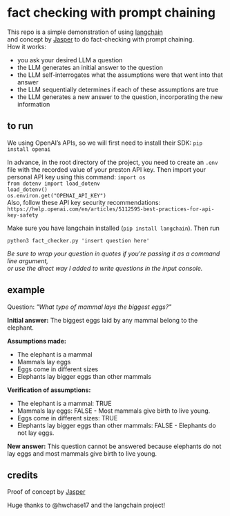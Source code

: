 # fact checking with prompt chaining

This repo is a simple demonstration of using [langchain](https://github.com/hwchase17/langchain) \
and concept by [Jasper](https://twitter.com/0xjasper) to do fact-checking with prompt chaining. \
How it works:
- you ask your desired LLM a question
- the LLM generates an initial answer to the question
- the LLM self-interrogates what the assumptions were that went into that answer
- the LLM sequentially determines if each of these assumptions are true
- the LLM generates a new answer to the question, incorporating the new information

## to run
We using OpenAI’s APIs, so we will first need to install their SDK:
`pip install openai`

In advance, in the root directory of the project, you need to create an `.env` \
file with the recorded value of your preston API key.
Then import your personal API key using this command:
`import os`\
`from dotenv import load_dotenv`\
`load_dotenv()`\
`os.environ.get("OPENAI_API_KEY")`\
Also, follow these API key security recommendations:
`https://help.openai.com/en/articles/5112595-best-practices-for-api-key-safety`

Make sure you have langchain installed (`pip install langchain`). Then run

`python3 fact_checker.py 'insert question here'`

*Be sure to wrap your question in quotes if you're passing it as a command line argument,\
or use the direct way I added to write questions in the input console.*

## example

Question: *"What type of mammal lays the biggest eggs?"*


**Initial answer:**
The biggest eggs laid by any mammal belong to the elephant.

**Assumptions made:**
- The elephant is a mammal 
- Mammals lay eggs 
- Eggs come in different sizes 
- Elephants lay bigger eggs than other mammals

**Verification of assumptions:**
- The elephant is a mammal: TRUE 
- Mammals lay eggs: FALSE - Most mammals give birth to live young.
- Eggs come in different sizes: TRUE 
- Elephants lay bigger eggs than other mammals: FALSE - Elephants do not lay eggs.

**New answer:**
This question cannot be answered because elephants do not lay eggs and most mammals give birth to live young.

## credits
Proof of concept by [Jasper](https://twitter.com/0xjasper)

Huge thanks to @hwchase17 and the langchain project!

